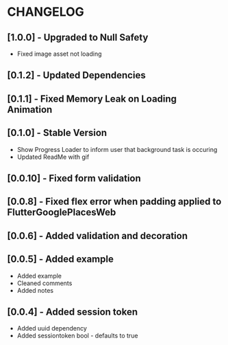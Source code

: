 # CHANGELOG

## [1.0.0] - Upgraded to Null Safety

* Fixed image asset not loading

## [0.1.2] - Updated Dependencies

## [0.1.1] - Fixed Memory Leak on Loading Animation

## [0.1.0] - Stable Version

* Show Progress Loader to inform user that background task is occuring
* Updated ReadMe with gif

## [0.0.10] - Fixed form validation

## [0.0.8] - Fixed flex error when padding applied to FlutterGooglePlacesWeb

## [0.0.6] - Added validation and decoration

## [0.0.5] - Added example

* Added example
* Cleaned comments
* Added notes

## [0.0.4] - Added session token

* Added uuid dependency
* Added sessiontoken bool - defaults to true
